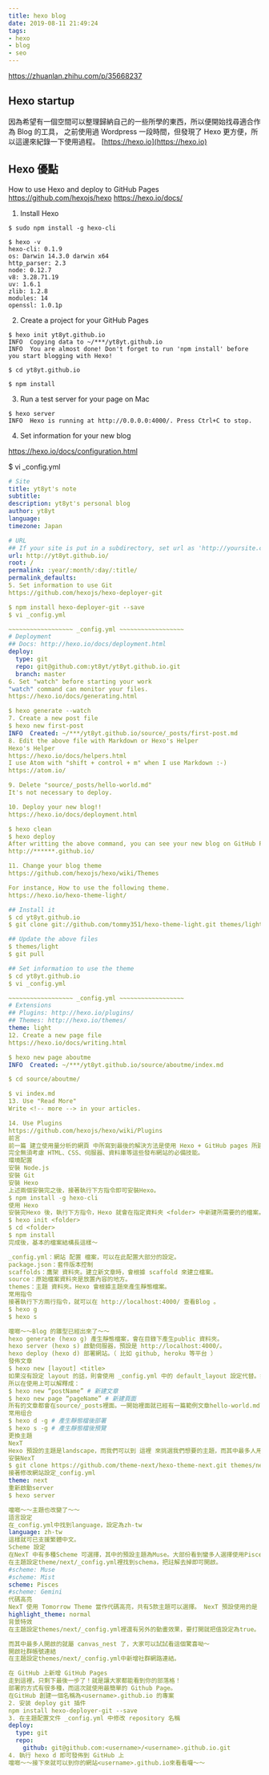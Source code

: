 ```yaml
---
title: hexo blog
date: 2019-08-11 21:49:24
tags:
- hexo
- blog
- seo
---
```

https://zhuanlan.zhihu.com/p/35668237
## Hexo startup
因為希望有一個空間可以整理歸納自己的一些所學的東西，所以便開始找尋適合作為 Blog 的工具，
之前使用過 Wordpress 一段時間，但發現了 Hexo 更方便，所以這邊來紀錄一下使用過程。
[https://hexo.io](https://hexo.io)

## Hexo 優點
How to use Hexo and deploy to GitHub Pages
https://github.com/hexojs/hexo
https://hexo.io/docs/
1. Install Hexo
```
$ sudo npm install -g hexo-cli

$ hexo -v
hexo-cli: 0.1.9
os: Darwin 14.3.0 darwin x64
http_parser: 2.3
node: 0.12.7
v8: 3.28.71.19
uv: 1.6.1
zlib: 1.2.8
modules: 14
openssl: 1.0.1p
```
2. Create a project for your GitHub Pages
```
$ hexo init yt8yt.github.io
INFO  Copying data to ~/***/yt8yt.github.io
INFO  You are almost done! Don't forget to run 'npm install' before you start blogging with Hexo!

$ cd yt8yt.github.io

$ npm install
```
3. Run a test server for your page on Mac
```
$ hexo server
INFO  Hexo is running at http://0.0.0.0:4000/. Press Ctrl+C to stop.
```
4. Set information for your new blog

https://hexo.io/docs/configuration.html

$ vi _config.yml

~~~~~~~~~~~~~~~~~~ _config.yml ~~~~~~~~~~~~~~~~~~
# Site
title: yt8yt's note
subtitle:
description: yt8yt's personal blog
author: yt8yt
language:
timezone: Japan

# URL
## If your site is put in a subdirectory, set url as 'http://yoursite.com/child' and root as '/child/'
url: http://yt8yt.github.io/
root: /
permalink: :year/:month/:day/:title/
permalink_defaults:
5. Set information to use Git
https://github.com/hexojs/hexo-deployer-git

$ npm install hexo-deployer-git --save
$ vi _config.yml

~~~~~~~~~~~~~~~~~~ _config.yml ~~~~~~~~~~~~~~~~~~
# Deployment
## Docs: http://hexo.io/docs/deployment.html
deploy:
  type: git
  repo: git@github.com:yt8yt/yt8yt.github.io.git
  branch: master
6. Set "watch" before starting your work
"watch" command can monitor your files.
https://hexo.io/docs/generating.html

$ hexo generate --watch
7. Create a new post file
$ hexo new first-post
INFO  Created: ~/***/yt8yt.github.io/source/_posts/first-post.md
8. Edit the above file with Markdown or Hexo's Helper
Hexo's Helper
https://hexo.io/docs/helpers.html
I use Atom with "shift + control + m" when I use Markdown :-)
https://atom.io/

9. Delete "source/_posts/hello-world.md"
It's not necessary to deploy.

10. Deploy your new blog!!
https://hexo.io/docs/deployment.html

$ hexo clean
$ hexo deploy
After writting the above command, you can see your new blog on GitHub Pages.
http://******.github.io/

11. Change your blog theme
https://github.com/hexojs/hexo/wiki/Themes

For instance, How to use the following theme.
https://hexo.io/hexo-theme-light/

## Install it
$ cd yt8yt.github.io
$ git clone git://github.com/tommy351/hexo-theme-light.git themes/light

## Update the above files
$ themes/light
$ git pull

## Set information to use the theme
$ cd yt8yt.github.io
$ vi _config.yml

~~~~~~~~~~~~~~~~~~ _config.yml ~~~~~~~~~~~~~~~~~~
# Extensions
## Plugins: http://hexo.io/plugins/
## Themes: http://hexo.io/themes/
theme: light
12. Create a new page file
https://hexo.io/docs/writing.html

$ hexo new page aboutme
INFO  Created: ~/***/yt8yt.github.io/source/aboutme/index.md

$ cd source/aboutme/

$ vi index.md
13. Use "Read More"
Write <!-- more --> in your articles.

14. Use Plugins
https://github.com/hexojs/hexo/wiki/Plugins
前言
前一篇 建立使用量分析的網頁 中所寫到最後的解決方法是使用 Hexo + GitHub pages 所建立的 Blog 來加上 Google analytics，而這篇就要來教大家如何使用 Hexo 來產生靜態網頁，並加上GitPage 自動更新部署。
完全無須考慮 HTML、CSS、伺服器、資料庫等這些發布網站的必備技能。
環境配置
安裝 Node.js
安裝 Git
安裝 Hexo
上述兩個安裝完之後，接著執行下方指令即可安裝Hexo。
$ npm install -g hexo-cli
使用 Hexo
安裝完Hexo 後，執行下方指令，Hexo 就會在指定資料夾 <folder> 中新建所需要的的檔案。記得將 <folder> 替換名稱喔～
$ hexo init <folder>
$ cd <folder>
$ npm install
完成後，基本的檔案結構長這樣～

_config.yml：網站 配置 檔案，可以在此配置大部分的設定。
package.json：套件版本控制
scaffolds：鷹架 資料夾。建立新文章時，會根據 scaffold 來建立檔案。
source：原始檔案資料夾是放置內容的地方。
themes：主題 資料夾。Hexo 會根據主題來產生靜態檔案。
常用指令
接著執行下方兩行指令，就可以在 http://localhost:4000/ 查看Blog 。
$ hexo g
$ hexo s

噹啷～～Blog 的雛型已經出來了～～
hexo generate (hexo g) 產生靜態檔案，會在目錄下產生public 資料夾。
hexo server (hexo s) 啟動伺服器，預設是 http://localhost:4000/。
hexo deploy (hexo d) 部署網站。（ 比如 github, heroku 等平台 ）
發佈文章
$ hexo new [layout] <title>
如果沒有設定 layout 的話，則會使用 _config.yml 中的 default_layout 設定代替。如果標題包含空格的話，請使用引號括起來。
所以在使用上可以解釋成：
$ hexo new “postName” # 新建文章
$ hexo new page “pageName” # 新建頁面
所有的文章都會在source/_posts裡面。一開始裡面就已經有一篇範例文章hello-world.md了。
常用组合
$ hexo d -g # 產生靜態檔後部署
$ hexo s -g # 產生靜態檔後預覽
更換主題
NexT
Hexo 預設的主題是landscape，而我們可以到 這裡 來挑選我們想要的主題，而其中最多人用的應該就屬 NexT 了。
安裝NexT
$ git clone https://github.com/theme-next/hexo-theme-next.git themes/next
接著修改網站設定_config.yml
theme: next
重新啟動server
$ hexo server

噹啷～～主題也改變了～～
語言設定
在_config.yml中找到language，設定為zh-tw
language: zh-tw
這樣就可已支援繁體中文。
Scheme 設定
在NexT 中有多種Scheme 可選擇，其中的預設主題為Muse。大部份看到蠻多人選擇使用Pisces當主題。
在主題設定theme/next/_config.yml裡找到schema，把註解去掉即可開啟。
#scheme: Muse
#scheme: Mist
scheme: Pisces
#scheme: Gemini
代碼高亮
NexT 使用 Tomorrow Theme 當作代碼高亮，共有5款主題可以選擇。 NexT 預設使用的是 normal，可選的值有 normal、night、 night blue、 night bright、 night eighties
highlight_theme: normal
背景特效
在主題設定themes/next/_config.yml裡還有另外的動畫效果，要打開就把值設定為true。

而其中最多人開啟的就屬 canvas_nest 了，大家可以試試看這個驚喜呦～
開啟社群帳號連結
在主題設定themes/next/_config.yml中新增社群網路連結。

在 GitHub 上新增 GitHub Pages
走到這裡，只剩下最後一步了！就是讓大家都能看到你的部落格！
部署的方式有很多種，而這次就使用最簡單的 Github Page。
在GitHub 創建一個名稱為<username>.github.io 的專案
2. 安装 deploy git 插件
npm install hexo-deployer-git --save
3. 在主題配置文件 _config.yml 中修改 repository 名稱
deploy:
  type: git
  repo:
    github: git@github.com:<username>/<username>.github.io.git
4. 執行 hexo d 即可發佈到 GitHub 上
噹啷～～接下來就可以到你的網站<username>.github.io來看看囉～～